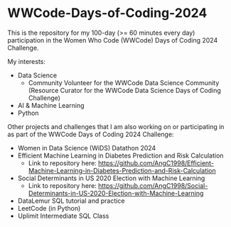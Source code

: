# WWCode-Days-of-Coding-2024
This is the repository for my 100-day (>= 60 minutes every day) participation in the Women Who Code (WWCode) Days of Coding 2024 Challenge. 

My interests: 
- Data Science
  - Community Volunteer for the WWCode Data Science Community (Resource Curator for the WWCode Data Science Days of Coding Challenge)
- AI & Machine Learning
- Python

Other projects and challenges that I am also working on or participating in as part of the WWCode Days of Coding 2024 Challenge: 
- Women in Data Science (WiDS) Datathon 2024
- Efficient Machine Learning in Diabetes Prediction and Risk Calculation
  - Link to repository here: https://github.com/AngC1998/Efficient-Machine-Learning-in-Diabetes-Prediction-and-Risk-Calculation
- Social Determinants in US 2020 Election with Machine Learning
  - Link to repository here: https://github.com/AngC1998/Social-Determinants-in-US-2020-Election-with-Machine-Learning
- DataLemur SQL tutorial and practice
- LeetCode (in Python)
- Uplimit Intermediate SQL Class
